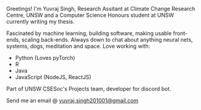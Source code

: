 Greetings! I'm Yuvraj Singh, Research Assitant at Climate Change Research Centre, UNSW and a Computer Science Honours student at UNSW currently writing my thesis.

Fascinated by machine learning, building software, making usable front-ends, scaling back-ends.
Always down to chat about anything neural nets, systems, dogs, meditation and space.
Love working with:
  - Python (Loves pyTorch)
  - R
  - Java
  - JavaScript (NodeJS, ReactJS)

Part of UNSW CSESoc's Projects team, developer for discord bot.


Send me an email @ yuvraj.singh201001@gmail.com

<!---
yuvrajsingh2/yuvrajsingh2 is a ✨ special ✨ repository because its `README.md` (this file) appears on your GitHub profile.
You can click the Preview link to take a look at your changes.
--->
